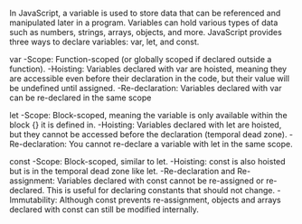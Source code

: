 In JavaScript, a variable is used to store data that can be referenced and manipulated later in a program. Variables can hold various types of data such as numbers, strings, arrays, objects, and more. JavaScript provides three ways to declare variables: var, let, and const.

var
 -Scope: Function-scoped (or globally scoped if declared outside a function).
 -Hoisting: Variables declared with var are hoisted, meaning they are accessible even before their declaration in the code, but their value will be undefined until assigned.
 -Re-declaration: Variables declared with var can be re-declared in the same scope

let
 -Scope: Block-scoped, meaning the variable is only available within the block {} it is defined in.
 -Hoisting: Variables declared with let are hoisted, but they cannot be accessed before the declaration (temporal dead zone).
 -Re-declaration: You cannot re-declare a variable with let in the same scope.

const
 -Scope: Block-scoped, similar to let.
 -Hoisting: const is also hoisted but is in the temporal dead zone like let.
 -Re-declaration and Re-assignment: Variables declared with const cannot be re-assigned or re-declared. This is useful for declaring constants that should not change.
 -Immutability: Although const prevents re-assignment, objects and arrays declared with const can still be modified internally.
